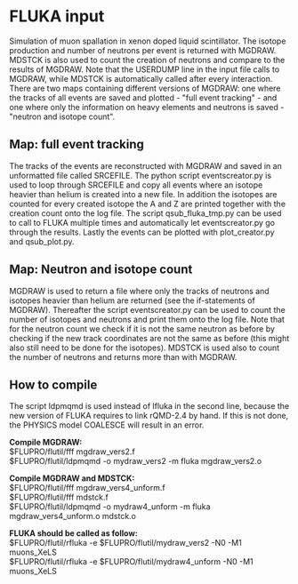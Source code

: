 # FLUKA input

Simulation of muon spallation in xenon doped liquid scintillator. The isotope production and number of neutrons per event is returned with MGDRAW. MDSTCK is also used to count the creation of neutrons and compare to the results of MGDRAW. Note that the USERDUMP line in the input file calls to MGDRAW, while MDSTCK is automatically called after every interaction. There are two maps containing different versions of MGDRAW: one where the tracks of all events are saved and plotted - "full event tracking" - and one where only the information on heavy elements and neutrons is saved - "neutron and isotope count".

## Map: full event tracking

The tracks of the events are reconstructed with MGDRAW and saved in an unformatted file called SRCEFILE. The python script eventscreator.py is used to loop through SRCEFILE and copy all events where an isotope heavier than helium is created into a new file. In addition the isotopes are counted for every created isotope the A and Z are printed together with the creation count onto the log file. The script qsub_fluka_tmp.py can be used to call to FLUKA multiple times and automatically let eventscreator.py go through the results. Lastly the events can be plotted with plot_creator.py and qsub_plot.py.

## Map: Neutron and isotope count

MGDRAW is used to return a file where only the tracks of neutrons and isotopes heavier than helium are returned (see the if-statements of MGDRAW). Thereafter the script eventscreator.py can be used to count the number of isotopes and neutrons and print them onto the log file. Note that for the neutron count we check if it is not the same neutron as before by checking if the new track coordinates are not the same as before (this might also still need to be done for the isotopes). MDSTCK is used also to count the number of neutrons and returns more than with MGDRAW.

## How to compile

The script ldpmqmd is used instead of lfluka in the second line, because the new version of FLUKA requires to link rQMD-2.4 by hand. If this is not done, the PHYSICS model COALESCE will result in an error. 

**Compile MGDRAW:**\
$FLUPRO/flutil/fff mgdraw_vers2.f\
$FLUPRO/flutil/ldpmqmd -o mydraw_vers2 -m fluka mgdraw_vers2.o 

**Compile MGDRAW and MDSTCK:**\
$FLUPRO/flutil/fff mgdraw_vers4_unform.f\
$FLUPRO/flutil/fff mdstck.f\
$FLUPRO/flutil/ldpmqmd -o mydraw4_unform -m fluka mgdraw_vers4_unform.o mdstck.o

**FLUKA should be called as follow:**\
$FLUPRO/flutil/rfluka -e $FLUPRO/flutil/mydraw_vers2 -N0 -M1 muons_XeLS \
$FLUPRO/flutil/rfluka -e $FLUPRO/flutil/mydraw4_unform -N0 -M1 muons_XeLS 

